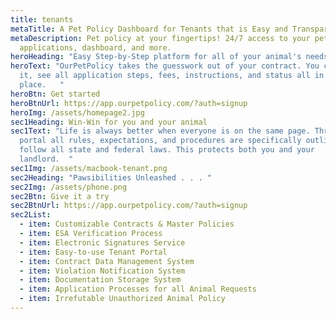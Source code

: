 ```yaml
---
title: tenants
metaTitle: A Pet Policy Dashboard for Tenants that is Easy and Transparent
metaDescription: Pet policy at your fingertips! 24/7 access to your pet policy,
  applications, dashboard, and more.
heroHeading: "Easy Step-by-Step platform for all of your animal's needs "
heroText: "OurPetPolicy takes the guesswork out of your contract. You can review
  it, see all application steps, fees, instructions, and status all in one
  place.   "
heroBtn: Get started
heroBtnUrl: https://app.ourpetpolicy.com/?auth=signup
heroImg: /assets/homepage2.jpg
sec1Heading: Win-Win for you and your animal
sec1Text: "Life is always better when everyone is on the same page. Through our
  portal all rules, expectations, and procedures are specifically outlined and
  follow all state and federal laws. This protects both you and your
  landlord.  "
sec1Img: /assets/macbook-tenant.png
sec2Heading: "Pawsibilities Unleashed . . . "
sec2Img: /assets/phone.png
sec2Btn: Give it a try
sec2BtnUrl: https://app.ourpetpolicy.com/?auth=signup
sec2List:
  - item: Customizable Contracts & Master Policies
  - item: ESA Verification Process
  - item: Electronic Signatures Service
  - item: Easy-to-use Tenant Portal
  - item: Contract Data Management System
  - item: Violation Notification System
  - item: Documentation Storage System
  - item: Application Processes for all Animal Requests
  - item: Irrefutable Unauthorized Animal Policy
---
```

